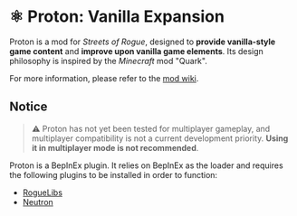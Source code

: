 # ⚛ Proton: Vanilla Expansion
Proton is a mod for *Streets of Rogue*, designed to **provide vanilla-style game content** and **improve upon vanilla game elements**.
Its design philosophy is inspired by the *Minecraft* mod "Quark".

For more information, please refer to the [mod wiki](https://github.com/LuxOreFox/SoR-Proton/wiki).

## Notice
>⚠ Proton has not yet been tested for multiplayer gameplay, and multiplayer compatibility is not a current development priority. **Using it in multiplayer mode is not recommended**.

Proton is a BepInEx plugin. It relies on BepInEx as the loader and requires the following plugins to be installed in order to function:
- [RogueLibs](https://github.com/Dzhake/RogueLibs)
- [Neutron](https://github.com/LuxOreFox/SoR-Neutron)
